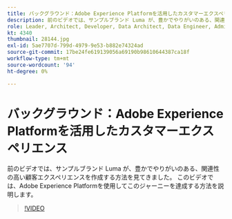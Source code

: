 ```yaml
---
title: バックグラウンド：Adobe Experience Platformを活用したカスタマーエクスペリエンス
description: 前のビデオでは、サンプルブランド Luma が、豊かでやりがいのある、関連性の高い顧客エクスペリエンスを作成する方法を見てきました。 このビデオでは、Adobe Experience Platformを使用してこのジャーニーを達成する方法を説明します。
role: Leader, Architect, Developer, Data Architect, Data Engineer, Admin, User
kt: 4340
thumbnail: 28144.jpg
exl-id: 5ae7707d-799d-4979-9e53-b882e74324ad
source-git-commit: 17be24fe619139056a69190b98610644387ca18f
workflow-type: tm+mt
source-wordcount: '94'
ht-degree: 0%

---
```


# バックグラウンド：Adobe Experience Platformを活用したカスタマーエクスペリエンス

前のビデオでは、サンプルブランド Luma が、豊かでやりがいのある、関連性の高い顧客エクスペリエンスを作成する方法を見てきました。 このビデオでは、Adobe Experience Platformを使用してこのジャーニーを達成する方法を説明します。

>[!VIDEO](https://video.tv.adobe.com/v/28144?quality=12&learn=on)

